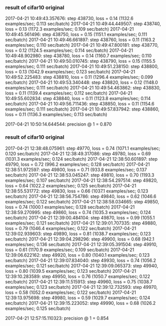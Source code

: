 ### result of cifar10 original
2017-04-21 10:49:43.357676: step 438730, loss = 0.14 (1132.6 examples/sec; 0.113 sec/batch)
2017-04-21 10:49:44.449507: step 438740, loss = 0.13 (1172.3 examples/sec; 0.109 sec/batch)
2017-04-21 10:49:45.561496: step 438750, loss = 0.15 (1151.1 examples/sec; 0.111 sec/batch)
2017-04-21 10:49:46.661897: step 438760, loss = 0.11 (1163.2 examples/sec; 0.110 sec/batch)
2017-04-21 10:49:47.800181: step 438770, loss = 0.12 (1124.5 examples/sec; 0.114 sec/batch)
2017-04-21 10:49:48.902980: step 438780, loss = 0.14 (1160.7 examples/sec; 0.110 sec/batch)
2017-04-21 10:49:50.010745: step 438790, loss = 0.15 (1155.5 examples/sec; 0.111 sec/batch)
2017-04-21 10:49:51.238150: step 438800, loss = 0.13 (1042.9 examples/sec; 0.123 sec/batch)
2017-04-21 10:49:52.225483: step 438810, loss = 0.11 (1296.4 examples/sec; 0.099 sec/batch)
2017-04-21 10:49:53.340448: step 438820, loss = 0.12 (1148.0 examples/sec; 0.111 sec/batch)
2017-04-21 10:49:54.463862: step 438830, loss = 0.11 (1139.4 examples/sec; 0.112 sec/batch)
2017-04-21 10:49:55.602834: step 438840, loss = 0.11 (1123.8 examples/sec; 0.114 sec/batch)
2017-04-21 10:49:56.711436: step 438850, loss = 0.11 (1154.6 examples/sec; 0.111 sec/batch)
2017-04-21 10:49:57.837942: step 438860, loss = 0.11 (1136.3 examples/sec; 0.113 sec/batch)

2017-04-21 10:50:14.644544: precision @ 1 = 0.870

### result of cifar10 original
2017-04-21 12:38:48.075961: step 49770, loss = 0.74 (1071.1 examples/sec; 0.120 sec/batch)
2017-04-21 12:38:49.317086: step 49780, loss = 0.69 (1031.3 examples/sec; 0.124 sec/batch)
2017-04-21 12:38:50.601897: step 49790, loss = 0.72 (996.2 examples/sec; 0.128 sec/batch)
2017-04-21 12:38:51.972597: step 49800, loss = 0.71 (933.8 examples/sec; 0.137 sec/batch)
2017-04-21 12:38:53.045247: step 49810, loss = 0.70 (1193.3 examples/sec; 0.107 sec/batch)
2017-04-21 12:38:54.297514: step 49820, loss = 0.64 (1022.2 examples/sec; 0.125 sec/batch)
2017-04-21 12:38:55.531772: step 49830, loss = 0.66 (1037.1 examples/sec; 0.123 sec/batch)
2017-04-21 12:38:56.754786: step 49840, loss = 0.62 (1046.6 examples/sec; 0.122 sec/batch)
2017-04-21 12:38:58.034665: step 49850, loss = 0.74 (1000.1 examples/sec; 0.128 sec/batch)
2017-04-21 12:38:59.270995: step 49860, loss = 0.74 (1035.3 examples/sec; 0.124 sec/batch)
2017-04-21 12:39:00.484104: step 49870, loss = 0.99 (1055.1 examples/sec; 0.121 sec/batch)
2017-04-21 12:39:01.707335: step 49880, loss = 0.79 (1046.4 examples/sec; 0.122 sec/batch)
2017-04-21 12:39:02.939603: step 49890, loss = 0.81 (1038.7 examples/sec; 0.123 sec/batch)
2017-04-21 12:39:04.298296: step 49900, loss = 0.68 (942.1 examples/sec; 0.136 sec/batch)
2017-04-21 12:39:05.391504: step 49910, loss = 0.61 (1170.9 examples/sec; 0.109 sec/batch)
2017-04-21 12:39:06.622162: step 49920, loss = 0.80 (1040.1 examples/sec; 0.123 sec/batch)
2017-04-21 12:39:07.834040: step 49930, loss = 0.74 (1056.2 examples/sec; 0.121 sec/batch)
2017-04-21 12:39:09.065373: step 49940, loss = 0.80 (1039.5 examples/sec; 0.123 sec/batch)
2017-04-21 12:39:10.283589: step 49950, loss = 0.76 (1050.7 examples/sec; 0.122 sec/batch)
2017-04-21 12:39:11.515913: step 49960, loss = 0.75 (1038.7 examples/sec; 0.123 sec/batch)
2017-04-21 12:39:12.732593: step 49970, loss = 0.58 (1052.0 examples/sec; 0.122 sec/batch)
2017-04-21 12:39:13.975698: step 49980, loss = 0.59 (1029.7 examples/sec; 0.124 sec/batch)
2017-04-21 12:39:15.223052: step 49990, loss = 0.68 (1026.2 examples/sec; 0.125 sec/batch)

2017-04-21 12:57:15.110323: precision @ 1 = 0.854